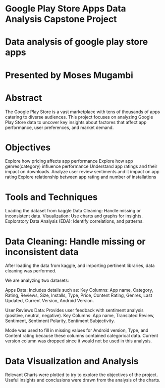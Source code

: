 # Google Play Store Apps Data Analysis Capstone Project 
# Data analysis of google play store apps
# Presented by Moses Mugambi 

# Abstract
The Google Play Store is a vast marketplace with tens of thousands of apps catering to diverse audiences. This project focuses on analyzing Google Play Store data to uncover key insights about factores that affect app performance, user preferences, and market demand.

# Objectives
Explore how pricing affects app performance
Explore how app genres(category) influence performance
Understand app ratings and their impact on downloads.
Analyze user review sentiments and it impact on app rating
Explore relationship between app rating and number of installations

# Tools and Techniques
Loading the dataset from kaggle
Data Cleaning: Handle missing or inconsistent data.
Visualization: Use charts and graphs for insights.
Exploratory Data Analysis (EDA): Identify correlations, and patterns.

# Data Cleaning: Handle missing or inconsistent data

After loading the data from kaggle, and importing pertinent libraries,  data cleaning was performed.       

 We are analyzing two datasets:

Apps Data: Includes details such as:
Key Columns:  App name, Category, Rating, Reviews, Size, Installs, Type,  Price,        Content Rating, Genres, Last Updated, Current Version, Android Version.

User Reviews Data: Provides user feedback with sentiment analysis (positive, neutral, negative).
Key Columns: App name, Translated Review, Sentiment, Sentiment Polarity, Sentiment Subjectivity.

Mode was used to fill in missing values for Android version,  Type, and Content rating because these columns contained categorical data.
Current version column was dropped since it would not be used in this analysis.

# Data Visualization and Analysis

Relevant Charts were plotted to try to explore the objectives of the project.
Useful insights and conclusions were drawn from the analysis of the charts.
